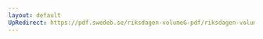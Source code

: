 ```yaml
---
layout: default
UpRedirect: https://pdf.swedeb.se/riksdagen-volumeG-pdf/riksdagen-volumeG-pdf/data/1974/reg_1974__reg_01/reg_1974__reg_01_0012.pdf
---
```

